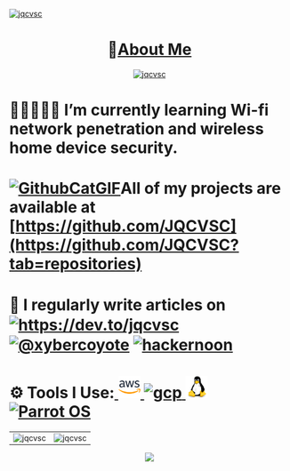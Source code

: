 <p align="left"> <a href="https://github.com/JQCVSC?tab=repositories" target="_blank">
  <img src="https://komarev.com/ghpvc/?username=jqcvsc&label=Profile%20views&color=0e75b6&style=flat" alt="jqcvsc" />
</a> </p>

# <h1 align="center">💫<a href="https://github.com/JQCVSC?tab=repositories">About Me</a></h1>

<p align="center"> <a href="https://github.com/ryo-ma/github-profile-trophy"><img src="https://github-profile-trophy.vercel.app/?username=jqcvsc" alt="jqcvsc" /></a> </p>

  # 🛜🔐👨🏾‍💻 I’m currently learning **Wi-fi network penetration and wireless home device security**.

  # <a href="https://github.com/JQCVSC?tab=repositories" target="_blank"> <img src="https://github.com/user-attachments/assets/f95df829-4672-41a4-b1d5-418c0e62aff0" alt="GithubCatGIF" height="35" width="40" /></a>All of my projects are available at [https://github.com/JQCVSC](https://github.com/JQCVSC?tab=repositories)

# 📝 I regularly write articles on <a href="https://dev.to/https://dev.to/jqcvsc" target="blank"><img align="center" src="https://raw.githubusercontent.com/rahuldkjain/github-profile-readme-generator/master/src/images/icons/Social/devto.svg" alt="https://dev.to/jqcvsc" height="30" width="40" /></a> <a href="https://medium.com/@xybercoyote" target="blank"><img align="center" src="https://raw.githubusercontent.com/rahuldkjain/github-profile-readme-generator/master/src/images/icons/Social/medium.svg" alt="@xybercoyote" height="30" width="40" /></a> <a href="https://hackernoon.com/u/xybercoyote/" target="blank"><img align="center" src="https://app.hackernoon.com/hn-green-logo-no-shadow.png" alt="hackernoon" height="35" width="40" />
</a>

# ⚙️ Tools I Use:<a href="https://aws.amazon.com" target="_blank" rel="noreferrer"> <img src="https://raw.githubusercontent.com/devicons/devicon/master/icons/amazonwebservices/amazonwebservices-original-wordmark.svg" alt="aws" width="40" height="40"/> </a> <a href="https://cloud.google.com" target="_blank" rel="noreferrer"> <img src="https://www.vectorlogo.zone/logos/google_cloud/google_cloud-icon.svg" alt="gcp" width="40" height="40"/> </a> <a href="https://www.linux.org/" target="_blank" rel="noreferrer"> <img src="https://raw.githubusercontent.com/devicons/devicon/master/icons/linux/linux-original.svg" alt="linux" width="40" height="40"/> </a> <a href="https://www.parrotsec.org" target="_blank" rel="noreferrer"> <img src="https://gitlab.com/parrotsec/project/graphics/-/raw/438605e6d38e04e2479fe95dc664f09186d70f5a/logo/parrotsec-logo.png" alt="Parrot OS" width="40" height="40"/></a>

<table>
  <tr>
    <td align="left">
      <img src="https://github-readme-stats.vercel.app/api?username=jqcvsc&show_icons=true&locale=en" alt="jqcvsc" />
    </td>
    <td align="right">
      <img src="https://github-readme-streak-stats.herokuapp.com/?user=jqcvsc&" alt="jqcvsc" />
    </td>
  </tr>
</table>

<div align="center">
  <img src="https://github.com/user-attachments/assets/7cdd6192-0d14-4e48-b47d-4925044ef3e2" />
</div>


